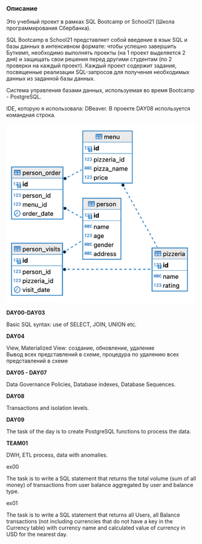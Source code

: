 ### Описание  

Это учебный проект в рамках SQL Bootcamp от School21 (Школа программирования Сбербанка).

SQL Bootcamp в School21 представляет собой введение в язык SQL и базы данных в интенсивном формате: чтобы успешно завершить Буткемп,
необходимо выполнять проекты (на 1 проект выделяется 2 дня) и защищать свои решения перед другими студентам (по 2 проверки на каждый проект). Каждый проект содержит задания, посвященные реализации SQL-запросов для получения необходимых данных из заданной базы данных.

Система управления базами данных, используемая во время Bootcamp - PostgreSQL.

IDE, которую я использовала: DBeaver. 
В проекте DAY08 используется командная строка. 


![](https://github.com/habbena/SQL/blob/main/images/pizzeria.png)


**DAY00-DAY03**

Basic SQL syntax: use of SELECT, JOIN, UNION etc.

**DAY04**

View, Materialized View: создание, обновление, удаление    
Вывод всех представлений в схеме, процедура по удалению всех представлений в схеме


**DAY05 - DAY07**

Data Governance Policies, Database indexes, Database Sequences.

**DAY08**

Transactions and isolation levels.

**DAY09**

The task of the day is to create PostgreSQL functions to process the data.

**TEAM01**

DWH, ETL process, data with anomalies.

ex00

The task is to write a SQL statement that returns 
the total volume (sum of all money) of transactions 
from user balance aggregated by user and balance type.

ex01

The task is to write a SQL statement that returns
all Users, all Balance transactions (not including currencies that do not have a key in the Currency table) 
with currency name and calculated value of currency in USD for the nearest day.
